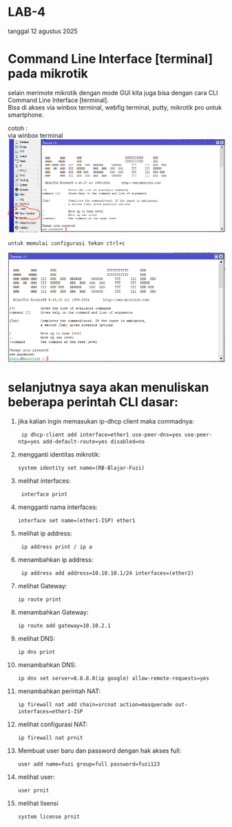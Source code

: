 # LAB-4
tanggal 12 agustus 2025
# Command Line Interface [terminal] pada mikrotik
selain merimote mikrotik dengan mode GUI kita juga bisa dengan cara CLI Command Line Interface [terminal].  
Bisa di akses via winbox terminal, webfig terminal, putty, mikrotik pro untuk smartphone. 

cotoh :  
via winbox terminal
![y](tl.PNG) 

    untuk memulai configurasi tekan ctrl+c 
![y](tl1.PNG) 

# selanjutnya saya akan menuliskan beberapa perintah CLI dasar:  
1. jika kalian ingin memasukan ip-dhcp client maka commadnya:
   
        ip dhcp-client add interface=ether1 use-peer-dns=yes use-peer-ntp=yes add-default-route=yes disabled=no
   
3. mengganti identitas mikrotik:

       system identity set name=(RB-Blajar-Fuzi)
   
5. melihat interfaces:

        interface print
   
7. mengganti nama interfaces:

       interface set name=(ether1-ISP) ether1

8. melihat ip address:
  
        ip address print / ip a
    
9. menambahkan ip address:

        ip address add address=10.10.10.1/24 interfaces=(ether2)
    
10. melihat Gateway:

        ip route print
    
11. menambahkan Gateway:

        ip route add gateway=10.10.2.1
    
12. melihat DNS:

        ip dns print

13. menambahkan DNS:

        ip dns set server=8.8.8.8(ip google) allow-remote-requests=yes
    
14. menambahkan perintah NAT:

        ip firewall nat add chain=srcnat action=masquerade out-interfaces=ether1-ISP

    
15. melihat configurasi NAT:

        ip firewall nat prnit
    
17. Membuat user baru dan password dengan hak akses full:

        user add name=fuzi group=full password=fuzi123
    
21. melihat user:

        user prnit
    
23. melihat lisensi

        system license prnit

    

   



